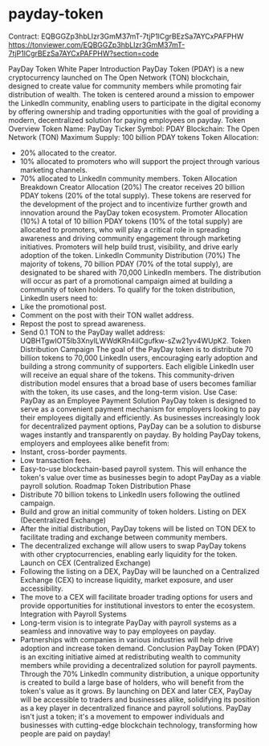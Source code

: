 # payday-token

Contract: EQBGGZp3hbLIzr3GmM37mT-7tjP1lCgrBEzSa7AYCxPAFPHW
https://tonviewer.com/EQBGGZp3hbLIzr3GmM37mT-7tjP1lCgrBEzSa7AYCxPAFPHW?section=code


PayDay Token White Paper
Introduction
PayDay Token (PDAY) is a new cryptocurrency launched on The Open Network (TON) blockchain, designed to create value for community members while promoting fair distribution of wealth. The token is centered around a mission to empower the LinkedIn community, enabling users to participate in the digital economy by offering ownership and trading opportunities with the goal of providing a modern, decentralized solution for paying employees on payday.
Token Overview
Token Name: PayDay
Ticker Symbol: PDAY
Blockchain: The Open Network (TON)
Maximum Supply: 100 billion PDAY tokens
Token Allocation:
- 20% allocated to the creator.
- 10% allocated to promoters who will support the project through various marketing channels.
- 70% allocated to LinkedIn community members.
Token Allocation Breakdown
Creator Allocation (20%)
The creator receives 20 billion PDAY tokens (20% of the total supply). These tokens are reserved for the development of the project and to incentivize further growth and innovation around the PayDay token ecosystem.
Promoter Allocation (10%)
A total of 10 billion PDAY tokens (10% of the total supply) are allocated to promoters, who will play a critical role in spreading awareness and driving community engagement through marketing initiatives. Promoters will help build trust, visibility, and drive early adoption of the token.
LinkedIn Community Distribution (70%)
The majority of tokens, 70 billion PDAY (70% of the total supply), are designated to be shared with 70,000 LinkedIn members. The distribution will occur as part of a promotional campaign aimed at building a community of token holders. To qualify for the token distribution, LinkedIn users need to:
- Like the promotional post.
- Comment on the post with their TON wallet address.
- Repost the post to spread awareness.
- Send 0.1 TON to the PayDay wallet address: UQBHTgwIOT5lb3XnylLWWdKRn4ilCgufkw-sZw21yv4WUpK2.
Token Distribution Campaign
The goal of the PayDay token is to distribute 70 billion tokens to 70,000 LinkedIn users, encouraging early adoption and building a strong community of supporters. Each eligible LinkedIn user will receive an equal share of the tokens. This community-driven distribution model ensures that a broad base of users becomes familiar with the token, its use cases, and the long-term vision.
Use Case: PayDay as an Employee Payment Solution
PayDay token is designed to serve as a convenient payment mechanism for employers looking to pay their employees digitally and efficiently. As businesses increasingly look for decentralized payment options, PayDay can be a solution to disburse wages instantly and transparently on payday. By holding PayDay tokens, employers and employees alike benefit from:
- Instant, cross-border payments.
- Low transaction fees.
- Easy-to-use blockchain-based payroll system.
This will enhance the token's value over time as businesses begin to adopt PayDay as a viable payroll solution.
Roadmap
Token Distribution Phase
- Distribute 70 billion tokens to LinkedIn users following the outlined campaign.
- Build and grow an initial community of token holders.
Listing on DEX (Decentralized Exchange)
- After the initial distribution, PayDay tokens will be listed on TON DEX to facilitate trading and exchange between community members.
- The decentralized exchange will allow users to swap PayDay tokens with other cryptocurrencies, enabling early liquidity for the token.
Launch on CEX (Centralized Exchange)
- Following the listing on a DEX, PayDay will be launched on a Centralized Exchange (CEX) to increase liquidity, market exposure, and user accessibility.
- The move to a CEX will facilitate broader trading options for users and provide opportunities for institutional investors to enter the ecosystem.
Integration with Payroll Systems
- Long-term vision is to integrate PayDay with payroll systems as a seamless and innovative way to pay employees on payday.
- Partnerships with companies in various industries will help drive adoption and increase token demand.
Conclusion
PayDay Token (PDAY) is an exciting initiative aimed at redistributing wealth to community members while providing a decentralized solution for payroll payments. Through the 70% LinkedIn community distribution, a unique opportunity is created to build a large base of holders, who will benefit from the token's value as it grows. By launching on DEX and later CEX, PayDay will be accessible to traders and businesses alike, solidifying its position as a key player in decentralized finance and payroll solutions.
PayDay isn't just a token; it's a movement to empower individuals and businesses with cutting-edge blockchain technology, transforming how people are paid on payday!
